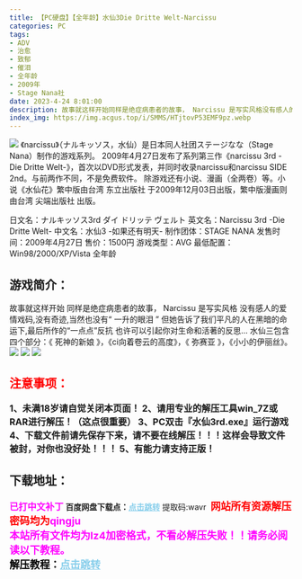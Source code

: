 ```yaml
---
title: 【PC硬盘】【全年龄】水仙3Die Dritte Welt-Narcissu
categories: PC
tags:
- ADV
- 治愈
- 致郁
- 催泪
- 全年龄
- 2009年
- Stage Nana社
date: 2023-4-24 8:01:00
description: 故事就这样开始同样是绝症病患者的故事， Narcissu 是写实风格没有感人的爱情戏码,没有奇迹,当然也没有“ 一升的眼泪 ”但她告诉了我们平凡的人在黑暗的命运下,最后所作的“一点点”反抗也许可以引起你对生命和活著的反思...水仙三包含四个部分：《 死神的新娘 》，《ci向着卷云的高度》，《 弥赛亚 》，《小小的伊丽丝》。
index_img: https://img.acgus.top/i/SMMS/HTjtovP53EMF9pz.webp
---
```

![](https://img.acgus.top/i/SMMS/HTjtovP53EMF9pz.webp)
《narcissu》（ナルキッソス，水仙）是日本同人社团ステージなな（Stage Nana）制作的游戏系列。
2009年4月27日发布了系列第三作《narcissu 3rd -Die Dritte Welt-》，首次以DVD形式发表，并同时收录narcissu和narcissu SIDE 2nd。与前两作不同，不是免费软件。
除游戏还有小说、漫画（全两卷）等。小说《水仙花》繁中版由台湾 东立出版社 于2009年12月03日出版，繁中版漫画则由台湾 尖端出版社 出版。

日文名：ナルキッソス3rd ダイ ドリッテ ヴェルト
英文名：Narcissu 3rd -Die Dritte Welt-
中文名：水仙3 -如果还有明天-
制作团体：STAGE NANA
发售时间：2009年4月27日
售价：1500円
游戏类型：AVG
最低配置：Win98/2000/XP/Vista 全年龄

## 游戏简介：
故事就这样开始
同样是绝症病患者的故事， Narcissu 是写实风格
没有感人的爱情戏码,没有奇迹,当然也没有“ 一升的眼泪 ”
但她告诉了我们平凡的人在黑暗的命运下,最后所作的“一点点”反抗
也许可以引起你对生命和活著的反思...
水仙三包含四个部分：《 死神的新娘 》，《ci向着卷云的高度》，《 弥赛亚 》，《小小的伊丽丝》。
![](https://img.acgus.top/i/SMMS/KuQrGiEAldXCPjz.webp)
![](https://img.acgus.top/i/SMMS/tp8D9wA3VUTnPBN.webp)
![](https://img.acgus.top/i/SMMS/qmeEon9kFWjYSa6.webp)






## <font color=#FF0000 >注意事项：</font>
<font size=3><b>1、未满18岁请自觉关闭本页面！
2、请用专业的解压工具win_7Z或RAR进行解压！（这点很重要）
3、PC双击『水仙3rd.exe』运行游戏
4、下载文件前请先保存下来，请不要在线解压！！！这样会导致文件被封，对你也没好处！！！
5、有能力请支持正版！</b></font>

## 下载地址：
<font color=#FF00FF size=3><b>已打中文补丁</b></font>
<b>百度网盘下载点：</b><a href="https://pan.baidu.com/s/1IZx5V8Hqf2GIemD8V813fw?pwd=wavr" style="color: #87CEEB;"><b>点击跳转</b></a> 提取码:wavr
<a style="padding: 0" href="https://post.qingju.org/AD/"><img style="max-width:100%" src="https://img.acgus.top/i/2024/07/478f689b8021d8d499ab43d21acf137a.gif" alt=""></a>
<b><font color=#FF0000 size=4>网站所有资源解压密码均为</b></font><b><font color=#FF00FF size=4>qingju</font><font color=#FF0000 ></font></b><br><b><font color=#FF00FF size=4>本站所有文件均为lz4加密格式，不看必解压失败！！请务必阅读以下教程。</b></font><br><b><font color=#000 size=4>解压教程：</b><a href="https://post.qingju.org/tutorial/000/" style="color: #87CEEB;"><b>点击跳转</b></a>